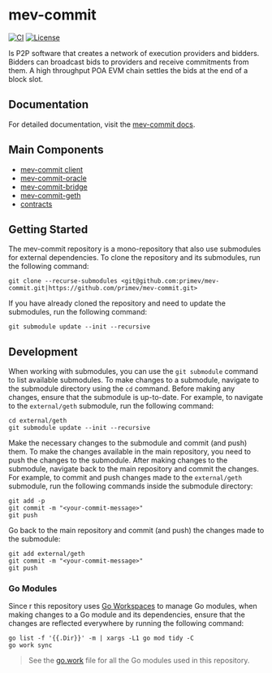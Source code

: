 # mev-commit

[![CI](https://github.com/primev/mev-commit/actions/workflows/ci.yml/badge.svg)](https://github.com/primev/mev-commit/actions/workflows/ci.yml)
[![License](https://img.shields.io/badge/license-BSL%201.1-blue.svg)](LICENSE.txt)


Is P2P software that creates a network of execution providers and bidders.
Bidders can broadcast bids to providers and receive commitments from them.
A high throughput POA EVM chain settles the bids at the end of a block slot.

## Documentation

For detailed documentation, visit the [mev-commit docs](https://docs.primev.xyz/).

## Main Components
  - [mev-commit client](p2p)
  - [mev-commit-oracle](oracle)
  - [mev-commit-bridge](bridge)
  - [mev-commit-geth](external/geth)
  - [contracts](contracts)

## Getting Started

The mev-commit repository is a mono-repository that also use submodules for external dependencies.
To clone the repository and its submodules, run the following command:

```shell
git clone --recurse-submodules <git@github.com:primev/mev-commit.git|https://github.com/primev/mev-commit.git>
```

If you have already cloned the repository and need to update the submodules, run the following command:

```shell
git submodule update --init --recursive
```

## Development

When working with submodules, you can use the `git submodule` command to list available submodules.
To make changes to a submodule, navigate to the submodule directory using the `cd` command.
Before making any changes, ensure that the submodule is up-to-date.
For example, to navigate to the `external/geth` submodule, run the following command:

```shell
cd external/geth
git submodule update --init --recursive
```

Make the necessary changes to the submodule and commit (and push) them.
To make the changes available in the main repository, you need to push the changes to the submodule.
After making changes to the submodule, navigate back to the main repository and commit the changes.
For example, to commit and push changes made to the `external/geth` submodule, run the following commands inside the submodule directory:

```shell
git add -p
git commit -m "<your-commit-message>"
git push
```
Go back to the main repository and commit (and push) the changes made to the submodule:

```shell
git add external/geth
git commit -m "<your-commit-message>"
git push
```

### Go Modules

Since r this repository uses [Go Workspaces](https://go.dev/ref/mod#workspaces) to manage Go modules, when making changes to a Go module and its dependencies, ensure that the changes are reflected everywhere by running the following command:

```shell
go list -f '{{.Dir}}' -m | xargs -L1 go mod tidy -C
go work sync
```

> See the [go.work](go.work) file for all the Go modules used in this repository.
